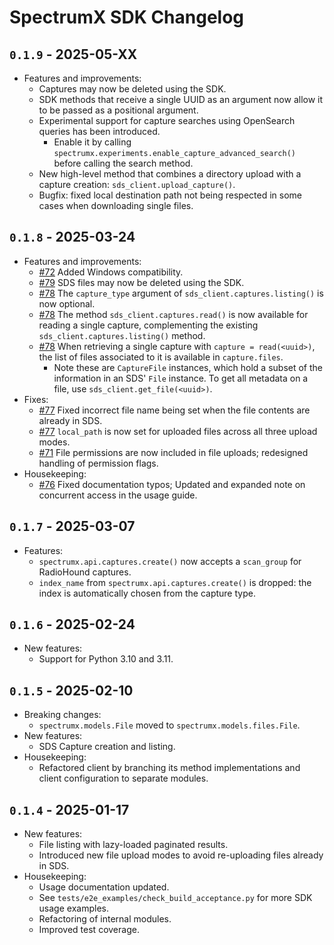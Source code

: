 # SpectrumX SDK Changelog

## `0.1.9` - 2025-05-XX

+ Features and improvements:
    + Captures may now be deleted using the SDK.
    + SDK methods that receive a single UUID as an argument now allow it to be passed as a positional argument.
    + Experimental support for capture searches using OpenSearch queries has been introduced.
        + Enable it by calling `spectrumx.experiments.enable_capture_advanced_search()` before calling the search method.
    + New high-level method that combines a directory upload with a capture creation: `sds_client.upload_capture()`.
    + Bugfix: fixed local destination path not being respected in some cases when downloading single files.

## `0.1.8` - 2025-03-24

+ Features and improvements:
    + [#72](https://github.com/spectrumx/sds-code/pull/72) Added Windows compatibility.
    + [#79](https://github.com/spectrumx/sds-code/pull/79) SDS files may now be deleted using the SDK.
    + [#78](https://github.com/spectrumx/sds-code/pull/78) The `capture_type` argument of `sds_client.captures.listing()` is now optional.
    + [#78](https://github.com/spectrumx/sds-code/pull/78) The method `sds_client.captures.read()` is now available for reading a single capture, complementing the existing `sds_client.captures.listing()` method.
    + [#78](https://github.com/spectrumx/sds-code/pull/78) When retrieving a single capture with `capture = read(<uuid>)`, the list of files associated to it is available in `capture.files`.
        + Note these are `CaptureFile` instances, which hold a subset of the information in an SDS' `File` instance. To get all metadata on a file, use `sds_client.get_file(<uuid>)`.
+ Fixes:
    + [#77](https://github.com/spectrumx/sds-code/pull/77) Fixed incorrect file name being set when the file contents are already in SDS.
    + [#77](https://github.com/spectrumx/sds-code/pull/77) `local_path` is now set for uploaded files across all three upload modes.
    + [#71](https://github.com/spectrumx/sds-code/pull/71) File permissions are now included in file uploads; redesigned handling of permission flags.
+ Housekeeping:
    + [#76](https://github.com/spectrumx/sds-code/pull/76) Fixed documentation typos; Updated and expanded note on concurrent access in the usage guide.

## `0.1.7` - 2025-03-07

+ Features:
    + `spectrumx.api.captures.create()` now accepts a `scan_group` for RadioHound captures.
    + `index_name` from `spectrumx.api.captures.create()` is dropped: the index is automatically chosen from the capture type.

## `0.1.6` - 2025-02-24

+ New features:
    + Support for Python 3.10 and 3.11.

## `0.1.5` - 2025-02-10

+ Breaking changes:
    + `spectrumx.models.File` moved to `spectrumx.models.files.File`.
+ New features:
    + SDS Capture creation and listing.
+ Housekeeping:
    + Refactored client by branching its method implementations and client configuration to separate modules.

## `0.1.4` - 2025-01-17

+ New features:
    + File listing with lazy-loaded paginated results.
    + Introduced new file upload modes to avoid re-uploading files already in SDS.
+ Housekeeping:
    + Usage documentation updated.
    + See `tests/e2e_examples/check_build_acceptance.py` for more SDK usage examples.
    + Refactoring of internal modules.
    + Improved test coverage.
